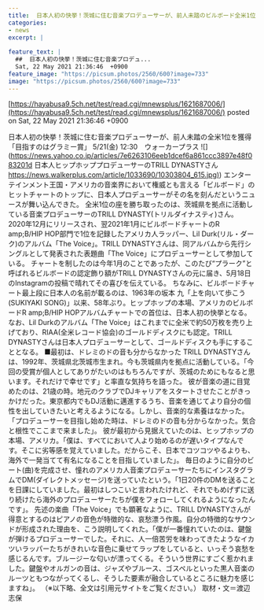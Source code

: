 ```yaml
---
title:  日本人初の快挙！茨城に住む音楽プロデューサーが、前人未踏のビルボード全米1位を獲得「目指すのはグラミー賞」  
categories:
- news
excerpt: |
  
feature_text: |
  ##  日本人初の快挙！茨城に住む音楽プロデュ...
  Sat, 22 May 2021 21:36:46  +0900
feature_image: "https://picsum.photos/2560/600?image=733"
image: "https://picsum.photos/2560/600?image=733"
---
```


[https://hayabusa9.5ch.net/test/read.cgi/mnewsplus/1621687006/](https://hayabusa9.5ch.net/test/read.cgi/mnewsplus/1621687006/)
posted on Sat, 22 May 2021 21:36:46  +0900

<!--more-->

日本人初の快挙！茨城に住む音楽プロデューサーが、前人未踏の全米1位を獲得「目指すのはグラミー賞」 5/21(金) 12:30　ウォーカープラス ![](https://news.yahoo.co.jp/articles/7e6263106eeb1dcef6a861ccc3897e48f083201d 日本人ヒップホッププロデューサーのTRILL DYNASTYさん [https://news.walkerplus.com/article/1033690/10303804_615.jpg)](https://news.walkerplus.com/article/1033690/10303804_615.jpg)) エンターテインメント王国・アメリカの音楽界において権威とも言える「ビルボード」のヒットチャートのトップに、日本人プロデューサーがその名を刻んだというニュースが舞い込んできた。 全米1位の座を勝ち取ったのは、茨城県を拠点に活動している音楽プロデューサーのTRILL DYNASTY(トリルダイナスティ)さん。 2020年12月にリリースされ、翌2021年1月にビルボードチャートのR amp;B/HIP HOP部門で1位を記録したアメリカ人ラッパー、Lil Durk(リル・ダーク)のアルバム「The Voice」。TRILL DYNASTYさんは、同アルバムから先行シングルとして発表された表題曲「The Voice」にプロデューサーとして参加している。 チャートを制したのは今年1月のことであったが、このたび“プラーク”と呼ばれるビルボードの認定飾り額がTRILL DYNASTYさんの元に届き、5月18日のInstagramの投稿で晴れてその喜びを伝えている。 ちなみに、ビルボードチャート最上段に日本人の名前が載るのは、1963年の坂本 九「上を向いて歩こう(SUKIYAKI SONG)」以来、58年ぶり。ヒップホップの本場、アメリカのビルボードR amp;B/HIP HOPアルバムチャートでの首位は、日本人初の快挙となる。なお、Lil Durkのアルバム「The Voice」はこれまでに全米で約50万枚を売り上げており、RIAA(全米レコード協会)のゴールドディスクにも認定。TRILL DYNASTYさんは日本人プロデューサーとして、ゴールドディスクも手にすることとなる。 ■最初は、ドレミのドの音も分からなかった TRILL DYNASTYさんは、1992年、茨城県北茨城市生まれ。今も茨城県内を拠点に活動している。「今回の受賞が個人としてありがたいのはもちろんですが、茨城のためにもなると思います。それだけで幸せです」と率直な気持ちを語った。 彼が音楽の道に目覚めたのは、21歳の時。地元のクラブでDJキャリアをスタートさせたことがきっかけだった。東京都内でもDJ活動に邁進するうち、音楽を通じてより自分の個性を出していきたいと考えるようになる。しかし、音楽的な素養はなかった。「プロデューサーを目指し始めた時は、ドレミのドの音も分からなかった。気合と根性でここまで来ました」。 彼が最初から見据えていたのは、ヒップホップの本場、アメリカ。「僕は、すべてにおいて人より始めるのが遅いタイプなんです。そこに劣等感を覚えていました。だからこそ、日本でコツコツやるよりも、海外で一発当てて有名になることを目指していました」。 毎日のように自分のビート(曲)を完成させ、憧れのアメリカ人音楽プロデューサーたちにインスタグラムでDM(ダイレクトメッセージ)を送っていたという。「1日20件のDMを送ることを日課にしていました。最初はしつこいと言われたけれど、それでもめげずに送り続けたら海外のプロデューサーたちが僕をフォローしてくれるようになったんです」。 先述の楽曲「The Voice」でも顕著なように、TRILL DYNASTYさんが得意とするのはピアノの音色が特徴的な、哀愁漂う作風。自分の特徴的なサウンドが形成された理由を、こう説明してくれた。「僕が一番憧れていたのは、鍵盤が弾けるプロデューサーでした。それに、人一倍苦労を味わってきたようなイカツいラッパーたちがきれいな音色に乗せてラップをしていると、いっそう哀愁を感じるんです。ブルージーな匂いが漂ってくる。そういう世界にすごく惹かれました。鍵盤やオルガンの音は、ジャズやブルース、ゴスペルといった黒人音楽のルーツともつながってくるし、そうした要素が融合しているところに魅力を感じますね」。 （※以下略、全文は引用元サイトをご覧ください。） 取材・文＝渡辺志保
